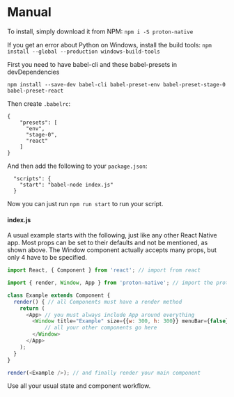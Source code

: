 # Manual

To install, simply download it from NPM:
`npm i -S proton-native`

If you get an error about Python on Windows, install the build tools:
`npm install --global --production windows-build-tools`

First you need to have babel-cli and these babel-presets in devDependencies

```npm install --save-dev babel-cli babel-preset-env babel-preset-stage-0 babel-preset-react```

Then create `.babelrc`:

```
{
    "presets": [
      "env",
      "stage-0",
      "react"
    ]
}
```

And then add the following to your `package.json`:

```
  "scripts": {
    "start": "babel-node index.js"
  }
```

Now you can just run `npm run start` to run your script.

#### index.js

A usual example starts with the following, just like any other React Native app. Most props can be set to their defaults and not be mentioned, as shown above. The Window component actually accepts many props, but only 4 have to be specified.

``` javascript
import React, { Component } from 'react'; // import from react

import { render, Window, App } from 'proton-native'; // import the proton-native components

class Example extends Component {
  render() { // all Components must have a render method
    return (
      <App> // you must always include App around everything
        <Window title="Example" size={{w: 300, h: 300}} menuBar={false}>
            // all your other components go here
        </Window>
      </App>
    );
  }
}

render(<Example />); // and finally render your main component
```

Use all your usual state and component workflow.
